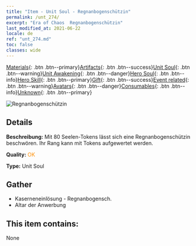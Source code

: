 ```yaml
---
title: "Item - Unit Soul - Regnanbogenschützin"
permalink: /unt_274/
excerpt: "Era of Chaos  Regnanbogenschützin"
last_modified_at: 2021-06-22
locale: de
ref: "unt_274.md"
toc: false
classes: wide
---
```

 [Materials](/ItemsDE/){: .btn .btn--primary}[Artifacts](/ItemsDE/Artifacts/){: .btn .btn--success}[Unit Soul](/ItemsDE/UnitSoul/){: .btn .btn--warning}[Unit Awakening](/ItemsDE/UnitAwakening/){: .btn .btn--danger}[Hero Soul](/ItemsDE/HeroSoul/){: .btn .btn--info}[Hero Skill](/ItemsDE/HeroSkill/){: .btn .btn--primary}[Gift](/ItemsDE/Gift/){: .btn .btn--success}[Event related](/ItemsDE/Events/){: .btn .btn--warning}[Avatars](/ItemsDE/Avatars/){: .btn .btn--danger}[Consumables](/ItemsDE/Consumables/){: .btn .btn--info}[Unknown](/ItemsDE/Unknown/){: .btn .btn--primary}

 ![Regnanbogenschützin](/images/u/ti_ruigenanushou.jpg)

## Details
 **Beschreibung:** Mit 80 Seelen-Tokens lässt sich eine Regnanbogenschützin beschwören. Ihr Rang kann mit Tokens aufgewertet werden.

 **Quality:** <span style="color: #FF8C00">OK</span>

 **Type:** Unit Soul

## Gather

*    Kaserneneinlösung - Regnanbogensch. 
*    Altar der Anwerbung 

## This item contains:

  None

